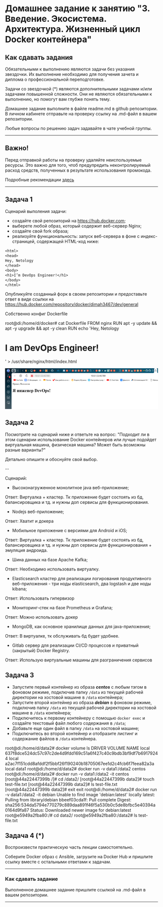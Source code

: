 
# Домашнее задание к занятию "3. Введение. Экосистема. Архитектура. Жизненный цикл Docker контейнера"

## Как сдавать задания

Обязательными к выполнению являются задачи без указания звездочки. Их выполнение необходимо для получения зачета и диплома о профессиональной переподготовке.

Задачи со звездочкой (*) являются дополнительными задачами и/или задачами повышенной сложности. Они не являются обязательными к выполнению, но помогут вам глубже понять тему.

Домашнее задание выполните в файле readme.md в github репозитории. В личном кабинете отправьте на проверку ссылку на .md-файл в вашем репозитории.

Любые вопросы по решению задач задавайте в чате учебной группы.

---


## Важно!

Перед отправкой работы на проверку удаляйте неиспользуемые ресурсы.
Это важно для того, чтоб предупредить неконтролируемый расход средств, полученных в результате использования промокода.

Подробные рекомендации [здесь](https://github.com/netology-code/virt-homeworks/blob/virt-11/r/README.md)

---

## Задача 1

Сценарий выполения задачи:

- создайте свой репозиторий на https://hub.docker.com;
- выберете любой образ, который содержит веб-сервер Nginx;
- создайте свой fork образа;
- реализуйте функциональность:
запуск веб-сервера в фоне с индекс-страницей, содержащей HTML-код ниже:
```
<html>
<head>
Hey, Netology
</head>
<body>
<h1>I’m DevOps Engineer!</h1>
</body>
</html>
```
Опубликуйте созданный форк в своем репозитории и предоставьте ответ в виде ссылки на https://hub.docker.com/repository/docker/dimah3467/dev/general

Собственно конфиг Dockerfile 

root@di:/home/d/docker# cat Dockerfile
FROM nginx
RUN apt -y update && apt -y upgrade && apt -y clean
RUN echo '<html><head>Hey, Netology</head><body><h1>I am DevOps Engineer!</h1></body></html>' > /usr/share/nginx/html/index.html


![](https://github.com/d-dev23/dz-net/blob/main/Снимок%20экрана%202023-01-31%20165743.png)



## Задача 2

Посмотрите на сценарий ниже и ответьте на вопрос:
"Подходит ли в этом сценарии использование Docker контейнеров или лучше подойдет виртуальная машина, физическая машина? Может быть возможны разные варианты?"

Детально опишите и обоснуйте свой выбор.

--

Сценарий:

- Высоконагруженное монолитное java веб-приложение;

Ответ: Виртуалка + кластер. Тк приложение будет состоять из бд, балансировщика и тд. и нужны доп сервисы для функционирования.
- Nodejs веб-приложение;

Ответ: Хватит и докера

- Мобильное приложение c версиями для Android и iOS;

Ответ: Виртуалка + кластер. Тк приложение будет состоять из бд, балансировщика и тд. и нужны доп сервисы для функционирования + эмуляция андроида.

- Шина данных на базе Apache Kafka;

Ответ: Необходимо использовать виртуалку.

- Elasticsearch кластер для реализации логирования продуктивного веб-приложения - три ноды elasticsearch, два logstash и две ноды kibana;

Ответ: Использовать гипервизор

- Мониторинг-стек на базе Prometheus и Grafana;

Ответ: Можно использовать докер

- MongoDB, как основное хранилище данных для java-приложения;

Ответ: В виртуалке, тк обслуживать бд будет удобнее.

- Gitlab сервер для реализации CI/CD процессов и приватный (закрытый) Docker Registry.

Ответ: Использую виртуальные машины для разграничения сервисов

## Задача 3

- Запустите первый контейнер из образа ***centos*** c любым тэгом в фоновом режиме, подключив папку ```/data``` из текущей рабочей директории на хостовой машине в ```/data``` контейнера;
- Запустите второй контейнер из образа ***debian*** в фоновом режиме, подключив папку ```/data``` из текущей рабочей директории на хостовой машине в ```/data``` контейнера;
- Подключитесь к первому контейнеру с помощью ```docker exec``` и создайте текстовый файл любого содержания в ```/data```;
- Добавьте еще один файл в папку ```/data``` на хостовой машине;
- Подключитесь во второй контейнер и отобразите листинг и содержание файлов в ```/data``` контейнера.

root@di:/home/d/data2# docker volume ls
DRIVER    VOLUME NAME
local     637f8dce524dc57c97c2de4d9fdd169c51a6f427c40c9bdb3bf9df7b69179244
local     a2ac7f151cdd8afddf2f5bbf26f190240b18705067ee1d2c4fcb6f7feea82a3a
local     data1
root@di:/home/d/data2# docker run -v data1:/data2 centos
root@di:/home/d/data2# docker run -v data1:/data2 -it centos
[root@44a22447399b /]# cd /data2/
[root@44a22447399b data2]# touch test-file.txt
[root@44a22447399b data2]# ls
test-file.txt
[root@44a22447399b data2]# exit
exit
root@di:/home/d/data2# docker run -v data1:/data2 -it debian
Unable to find image 'debian:latest' locally
latest: Pulling from library/debian
bbeef03cda1f: Pull complete
Digest: sha256:534da5794e770279c889daa891f46f5a530b0c5de8bfbc5e40394a0164d9fa87
Status: Downloaded newer image for debian:latest
root@e5949a2fba80:/# cd data2/
root@e5949a2fba80:/data2# ls
test-file.txt


## Задача 4 (*)

Воспроизвести практическую часть лекции самостоятельно.

Соберите Docker образ с Ansible, загрузите на Docker Hub и пришлите ссылку вместе с остальными ответами к задачам.


---

### Как cдавать задание

Выполненное домашнее задание пришлите ссылкой на .md-файл в вашем репозитории.

---
